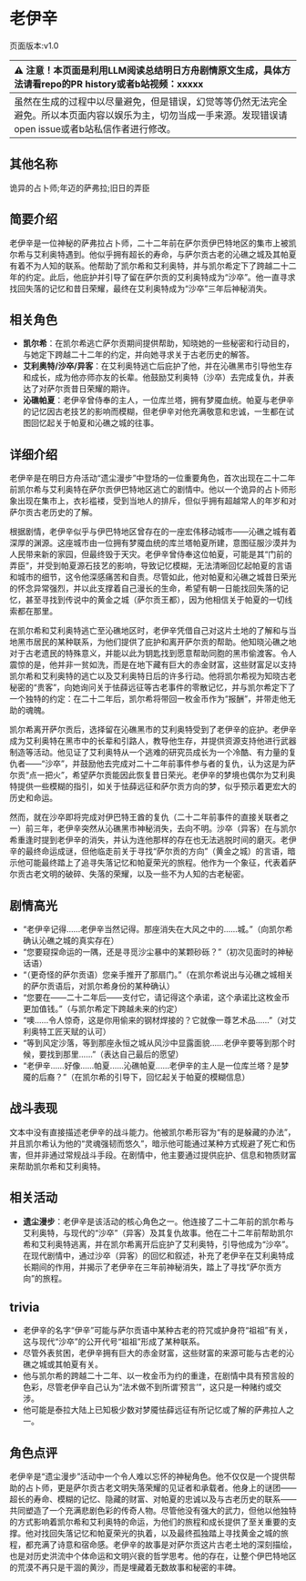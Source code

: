 # 老伊辛
页面版本:v1.0
 

| :warning: 注意！本页面是利用LLM阅读总结明日方舟剧情原文生成，具体方法请看repo的PR history或者b站视频：xxxxx           |
|:----------------------------|
| 虽然在生成的过程中以尽量避免，但是错误，幻觉等等仍然无法完全避免。所以本页面内容以娱乐为主，切勿当成一手来源。发现错误请open issue或者b站私信作者进行修改。|



## 其他名称
诡异的占卜师;年迈的萨弗拉;旧日的弄臣
## 简要介绍
老伊辛是一位神秘的萨弗拉占卜师，二十二年前在萨尔贡伊巴特地区的集市上被凯尔希与艾利奥特遇到。他似乎拥有超长的寿命，与萨尔贡古老的沁礁之城及其帕夏有着不为人知的联系。他帮助了凯尔希和艾利奥特，并与凯尔希定下了跨越二十二年的约定。此后，他庇护并引导了留在萨尔贡的艾利奥特成为“沙卒”。他一直寻求找回失落的记忆和昔日荣耀，最终在艾利奥特成为“沙卒”三年后神秘消失。
## 相关角色
-   **凯尔希**：在凯尔希逃亡萨尔贡期间提供帮助，知晓她的一些秘密和行动目的，与她定下跨越二十二年的约定，并向她寻求关于古老历史的解答。
-   **艾利奥特/沙卒/异客**：在艾利奥特逃亡后庇护了他，并在沁礁黑市引导他生存和成长，成为他亦师亦友的长辈。他鼓励艾利奥特（沙卒）去完成复仇，并表达了对萨尔贡昔日荣耀的期许。
-   **沁礁帕夏**：老伊辛曾侍奉的主人，一位库兰塔，拥有梦魇血统。帕夏与老伊辛的记忆因古老技艺的影响而模糊，但老伊辛对他充满敬意和忠诚，一生都在试图回忆起关于帕夏和沁礁之城的往事。
## 详细介绍
老伊辛是在明日方舟活动“遗尘漫步”中登场的一位重要角色，首次出现在二十二年前凯尔希与艾利奥特在萨尔贡伊巴特地区逃亡的剧情中。他以一个诡异的占卜师形象出现在集市上，衣衫褴褛，受到当地人的排斥，但似乎拥有超越常人的年岁和对萨尔贡古老历史的了解。

根据剧情，老伊辛似乎与伊巴特地区曾存在的一座宏伟移动城市——沁礁之城有着深厚的渊源。这座城市由一位拥有梦魇血统的库兰塔帕夏所建，意图征服沙漠并为人民带来新的家园，但最终毁于天灾。老伊辛曾侍奉这位帕夏，可能是其“门前的弄臣”，并受到帕夏源石技艺的影响，导致记忆模糊，无法清晰回忆起帕夏的言语和城市的细节，这令他深感痛苦和自责。尽管如此，他对帕夏和沁礁之城昔日荣光的怀念异常强烈，并以此支撑着自己漫长的生命，希望有朝一日能找回失落的记忆，甚至寻找到传说中的黄金之城（萨尔贡王都），因为他相信关于帕夏的一切线索都在那里。

在凯尔希和艾利奥特逃亡至沁礁地区时，老伊辛凭借自己对这片土地的了解和与当地黑市居民的某种联系，为他们提供了庇护和离开萨尔贡的帮助。他知晓沁礁之地对于古老遗民的特殊意义，并能以此为钥匙找到愿意帮助同胞的黑市偷渡客。令人震惊的是，他并非一贫如洗，而是在地下藏有巨大的赤金财富，这些财富足以支持凯尔希和艾利奥特的逃亡以及艾利奥特日后的许多行动。他将凯尔希视为知晓古老秘密的“贵客”，向她询问关于怯薛远征等古老事件的零散记忆，并与凯尔希定下了一个独特的约定：在二十二年后，凯尔希将带回一枚金币作为“报酬”，并带走他无助的魂魄。

凯尔希离开萨尔贡后，选择留在沁礁黑市的艾利奥特受到了老伊辛的庇护。老伊辛成为艾利奥特在黑市中的长辈和引路人，教导他生存，并提供资源支持他进行武器制造等活动。他见证了艾利奥特从一个逃难的研究员成长为一个冷酷、有力量的复仇者——“沙卒”，并鼓励他去完成对二十二年前事件参与者的复仇，认为这是为萨尔贡“点一把火”，希望萨尔贡能因此恢复昔日荣光。老伊辛的梦境也偶尔为艾利奥特提供一些模糊的指引，如关于怯薛远征和萨尔贡方向的梦，似乎预示着更宏大的历史和命运。

然而，就在沙卒即将完成对伊巴特王酋的复仇（二十二年前事件的直接关联者之一）前三年，老伊辛突然从沁礁黑市神秘消失，去向不明。沙卒（异客）在与凯尔希重逢时提到老伊辛的消失，并认为连他那样的存在也无法逃脱时间的磨灭。老伊辛的最终命运成谜，但他临走前关于寻找“萨尔贡的方向”（黄金之城）的言语，暗示他可能最终踏上了追寻失落记忆和帕夏荣光的旅程。他作为一个象征，代表着萨尔贡古老文明的破碎、失落的荣耀，以及一些不为人知的古老秘密。
## 剧情高光
-   “老伊辛记得......老伊辛当然记得。那座消失在大风之中的......城。”（向凯尔希确认沁礁之城的真实存在）
-   “您要窥探命运的一隅，还是寻觅沙尘暴中的某颗砂砾？”（初次见面时的神秘话语）
-   “（更奇怪的萨尔贡语）您亲手推开了那扇门。”（在凯尔希说出与沁礁之城相关的萨尔贡语后，对凯尔希身份的某种确认）
-   “您要在——二十二年后——支付它，请记得这个承诺，这个承诺比这枚金币更加值钱。”（与凯尔希定下跨越未来的约定）
-   “噢......令人惊奇，这是你用偷来的钢材焊接的？它就像一尊艺术品......”（对艾利奥特工匠天赋的认可）
-   “等到风定沙落，等到那座永恒之城从风沙中显露面貌......老伊辛要等到那个时候，要找到那里......”（表达自己最后的愿望）
-   “老伊辛......好像......帕夏......沁礁帕夏......老伊辛的主人是一位库兰塔？是梦魇的后裔？”（在凯尔希的引导下，回忆起关于帕夏的模糊信息）
## 战斗表现
文本中没有直接描述老伊辛的战斗能力。他被凯尔希形容为“有的是躲藏的办法”，并且凯尔希认为他的“灵魂强韧而悠久”，暗示他可能通过某种方式规避了死亡和伤害，但并非通过常规战斗手段。在剧情中，他主要通过提供庇护、信息和物质财富来帮助凯尔希和艾利奥特。
## 相关活动
-   **遗尘漫步**：老伊辛是该活动的核心角色之一。他连接了二十二年前的凯尔希与艾利奥特，与现代的“沙卒”（异客）及其复仇故事。他在二十二年前帮助凯尔希和艾利奥特逃离，并在凯尔希离开后庇护了艾利奥特，引导他成为“沙卒”。在现代剧情中，通过沙卒（异客）的回忆和叙述，补充了老伊辛在艾利奥特成长期间的作用，并揭示了老伊辛在三年前神秘消失，踏上了寻找“萨尔贡方向”的旅程。
## trivia
-   老伊辛的名字“伊辛”可能与萨尔贡语中某种古老的符咒或护身符“祖祖”有关，这与现代“沙卒”的公开代号“祖祖”形成了某种联系。
-   尽管外表贫困，老伊辛拥有巨大的赤金财富，这些财富的来源可能与古老的沁礁之城或其帕夏有关。
-   他与凯尔希的跨越二十二年、以一枚金币为约的重逢，在剧情中具有预言般的色彩，尽管老伊辛自己认为“法术做不到所谓‘预言’”，这只是一种赌约或交涉。
-   他可能是泰拉大陆上已知极少数对梦魇怯薛远征有所记忆或了解的萨弗拉人之一。
## 角色点评
老伊辛是“遗尘漫步”活动中一个令人难以忘怀的神秘角色。他不仅仅是一个提供帮助的占卜师，更是萨尔贡古老文明失落荣耀的见证者和承载者。他身上的谜团——超长的寿命、模糊的记忆、隐藏的财富、对帕夏的忠诚以及与古老历史的联系——共同塑造了一个充满悲剧色彩的传奇人物。尽管他没有强大的武力，但他以他独特的方式影响着凯尔希和艾利奥特的命运，为他们的旅程和成长提供了至关重要的支撑。他对找回失落记忆和帕夏荣光的执着，以及最终孤独踏上寻找黄金之城的旅程，都充满了诗意和宿命感。老伊辛的故事是对萨尔贡这片古老土地的深刻描绘，也是对历史洪流中个体命运和文明兴衰的哲学思考。他的存在，让整个伊巴特地区的荒漠不再只是干涸的黄沙，而是埋藏着无数故事和秘密的丰碑。